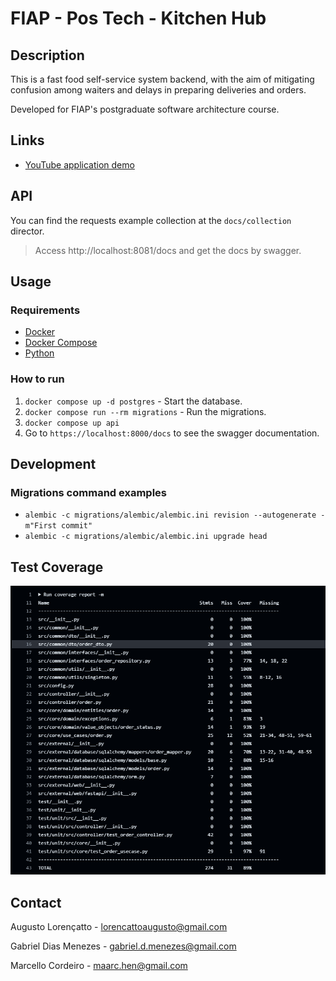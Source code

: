 # FIAP - Pos Tech - Kitchen Hub

## Description

This is a fast food self-service system backend, with the aim of mitigating confusion among waiters and delays in preparing deliveries and orders.

Developed for FIAP's postgraduate software architecture course.

## Links

- [YouTube application demo](https://youtu.be/4E3dzVThg6U)
  
## API

You can find the requests example collection at the `docs/collection` director. 

> Access http://localhost:8081/docs and get the docs by swagger.

## Usage

### Requirements

- [Docker](https://docs.docker.com/get-docker/)
- [Docker Compose](https://docs.docker.com/compose/install/)
- [Python](https://www.python.org/downloads/)

### How to run

1. `docker compose up -d postgres` - Start the database.
2. `docker compose run --rm migrations` - Run the migrations.
3. `docker compose up api`
4. Go to `https://localhost:8000/docs` to see the swagger documentation.

## Development

### Migrations command examples

- `alembic -c migrations/alembic/alembic.ini revision --autogenerate -m"First commit"`
- `alembic -c migrations/alembic/alembic.ini upgrade head`


## Test Coverage

![img.png](img.png)

## Contact
Augusto Lorençatto - [lorencattoaugusto@gmail.com](mailto:lorencattoaugusto@gmail.com)

Gabriel Dias Menezes - [gabriel.d.menezes@gmail.com](mailto:gabriel.d.menezes@gmail.com) 

Marcello Cordeiro - [maarc.hen@gmail.com](mailto:maarc.hen@gmail.com)
